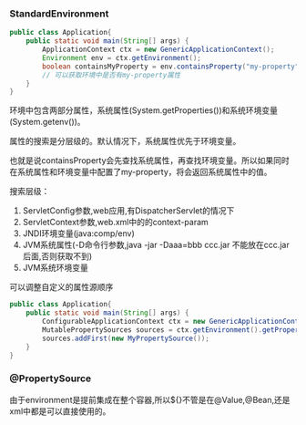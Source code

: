 ### StandardEnvironment
```java
public class Application{
    public static void main(String[] args) {
        ApplicationContext ctx = new GenericApplicationContext();
        Environment env = ctx.getEnvironment();
        boolean containsMyProperty = env.containsProperty("my-property");
        // 可以获取环境中是否有my-property属性
    }
}
```
环境中包含两部分属性，系统属性(System.getProperties())和系统环境变量(System.getenv())。

属性的搜索是分层级的。默认情况下，系统属性优先于环境变量。

也就是说containsProperty会先查找系统属性，再查找环境变量。所以如果同时在系统属性和环境变量中配置了my-property，将会返回系统属性中的值。

搜索层级：
1. ServletConfig参数,web应用,有DispatcherServlet的情况下
2. ServletContext参数,web.xml中的的context-param
3. JNDI环境变量(java:comp/env)
4. JVM系统属性(-D命令行参数,java -jar -Daaa=bbb ccc.jar 不能放在ccc.jar后面,否则获取不到)
5. JVM系统环境变量

可以调整自定义的属性源顺序
```java
public class Application{
    public static void main(String[] args) {
        ConfigurableApplicationContext ctx = new GenericApplicationContext();
        MutablePropertySources sources = ctx.getEnvironment().getPropertySources();
        sources.addFirst(new MyPropertySource());
    }
}
```
### @PropertySource

由于environment是提前集成在整个容器,所以${}不管是在@Value,@Bean,还是xml中都是可以直接使用的。